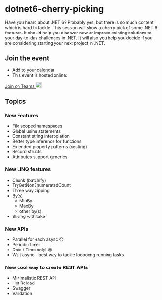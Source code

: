 # dotnet6-cherry-picking
Have you heard about .NET 6? Probably yes, but there is so much content which is hard to tackle. This session will show a cherry pick of some .NET 6 features. It should help you  discover new or improve existing solutions to your day-to-day challenges in .NET. It will also you help you decide if you are considering starting your next project in .NET.

## Join the event
* [Add to your calendar](https://raw.githubusercontent.com/skalahonza/dotnet6-cherry-picking/main/event.ics)
* This event is hosted online:
<a href="https://teams.microsoft.com/l/meetup-join/19%3ameeting_ZDczMjc0YmItM2Y3ZC00MWMzLWIyMWEtMmQ3MDk2ZjE4ODdi%40thread.v2/0?context=%7b%22Tid%22%3a%2284c31ca0-ac3b-4eae-ad11-519d80233e6f%22%2c%22Oid%22%3a%22ffeb2b25-3886-41e9-9244-3ca62e65bb20%22%7d" target="_blank">
Join on Teams <img src="https://docs.microsoft.com/cs-cz/media/logos/logo_MSTeams.svg" alt="drawing" width="20"/>
</a>

## Topics
### New Features
* File scoped namespaces
* Global using statements
* Constant string interpolation
* Better type inference for functions
* Extended property patterns (nesting)
* Record structs
* Attributes support generics

### New LINQ features
* Chunk (batchify)
* TryGetNonEnumeratedCount
* Three way zipping
* By(s)
    * MinBy
    * MaxBy
    * other by(s)
* Slicing with take

### New APIs
* Parallel for each async :hushed:
* Periodic timer
* Date / Time only! :relieved:
* Wait async - best way to tackle looooong running tasks 

### New cool way to create REST APIs
* Minimalistic REST API
* Hot Reload
* Swagger
* Validation